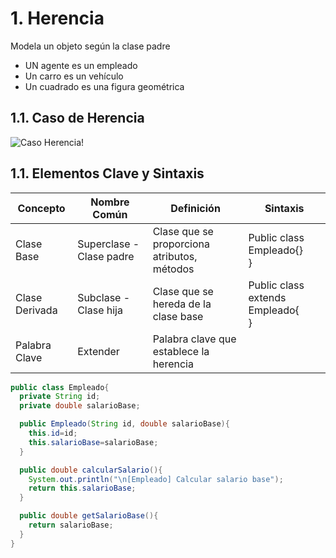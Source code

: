 # 1. Herencia
Modela un objeto según la clase padre
-  UN agente es un empleado
- Un carro es un vehículo
- Un cuadrado es una figura geométrica
## 1.1. Caso de Herencia
![Caso Herencia!](JAV.2.1.fa.png)
## 1.1. Elementos Clave y Sintaxis

| Concepto       | Nombre Común             | Definición                                  | Sintaxis                            |
| -------------- | ------------------------ | ------------------------------------------- | ----------------------------------- |
| Clase Base     | Superclase - Clase padre | Clase que se proporciona atributos, métodos | Public class Empleado{}<br>}        |
| Clase Derivada | Subclase - Clase hija    | Clase que se hereda de la clase base        | Public class extends Empleado{<br>} |
| Palabra Clave  | Extender                 | Palabra clave que establece la herencia     |                                     |
```java
public class Empleado{
  private String id;
  private double salarioBase;

  public Empleado(String id, double salarioBase){
    this.id=id;
    this.salarioBase=salarioBase;
  }

  public double calcularSalario(){
    System.out.println("\n[Empleado] Calcular salario base");
    return this.salarioBase;
  }

  public double getSalarioBase(){
    return salarioBase;
  }
}
```
